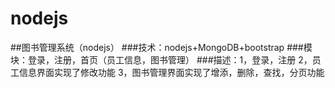 # nodejs

##图书管理系统（nodejs）
###技术：nodejs+MongoDB+bootstrap
###模块：登录，注册，首页（员工信息，图书管理）
###描述：1，登录，注册
2，员工信息界面实现了修改功能
3，图书管理界面实现了增添，删除，查找，分页功能
